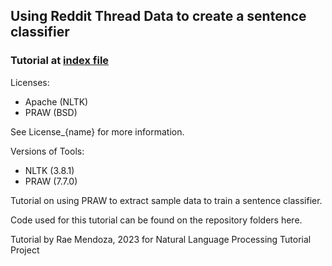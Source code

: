## Using Reddit Thread Data to create a sentence classifier
### Tutorial at [index file]([https://raemendoza.github.io/docs](https://github.com/raemendoza/sentclassifier/blob/main/docs/index.md))


Licenses:
- Apache (NLTK)
- PRAW (BSD)

See License_{name} for more information.

Versions of Tools:
- NLTK (3.8.1)
- PRAW (7.7.0)

Tutorial on using PRAW to extract sample data to train a sentence classifier.

Code used for this tutorial can be found on the repository folders here.

Tutorial by Rae Mendoza, 2023
for Natural Language Processing Tutorial Project
